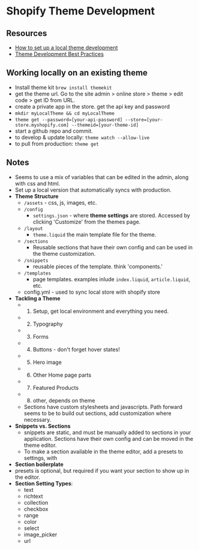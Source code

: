 # Shopify Theme Development

## Resources
  - [How to set up a local theme development](https://www.shopify.com/partners/blog/95401862-3-simple-steps-for-setting-up-a-local-shopify-theme-development-environment)
  - [Theme Development Best Practices](https://www.shopify.com/partners/blog/best-practices-for-developing-shopify-themes)

## Working locally on an existing theme
  - Install theme kit `brew install themekit`
  - get the theme url. Go to the site admin > online store > theme > edit code > get ID from URL.
  - create a private app in the store. get the api key and password
  - `mkdir myLocalTheme && cd myLocalTheme`
  - `theme get --password=[your-api-password] --store=[your-store.myshopify.com] --themeid=[your-theme-id]`
  - start a github repo and commit. 
  - to develop & update locally: `theme watch --allow-live`
  - to pull from production: `theme get`

## Notes
  - Seems to use a mix of variables that can be edited in the admin, along with css and html. 
  - Set up a local version that automatically syncs with production.
  - **Theme Structure**
      - `/assets` - css, js, images, etc.
      - `/config`
          - `settings.json` - where **theme settings** are stored. Accessed by clicking 'Customize' from the themes page.
      - `/layout`
          - `theme.liquid` the main template file for the theme.
      - `/sections`
          - Reusable sections that have their own config and can be used in the theme customization.
      - `/snippets`
          - reusable pieces of the template. think 'components.'
      - `/templates`
          - page templates. examples inlude `index.liquid`, `article.liquid`, etc.
      - config.yml - used to sync local store with shopify store
  - **Tackling a Theme**
      - 1. Setup, get local environment and everything you need.
      - 2. Typography
      - 3. Forms
      - 4. Buttons - don't forget hover states!
      - 5. Hero image
      - 6. Other Home page parts
      - 7. Featured Products
      - 8. other, depends on theme
      - Sections have custom stylesheets and javascripts. Path forward seems to be to build out sections, add customization where necessary. 
  - **Snippets vs. Sections**
      - snippets are static, and must be manually added to sections in your application. Sections have their own config and can be moved in the theme editor.
      - To make a section available in the theme editor, add a presets to settings, with 
  - **Section boilerplate**
  - presets is optional, but required if you want your section to show up in the editor.
  - **Section Setting Types**:
      - text
      - richtext
      - collection
      - checkbox
      - range
      - color
      - select
      - image_picker
      - url
